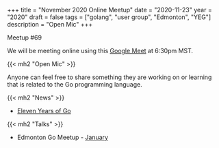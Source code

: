 +++
title = "November 2020 Online Meetup"
date = "2020-11-23"
year = "2020"
draft = false
tags = ["golang", "user group", "Edmonton", "YEG"]
description = "Open Mic"
+++

Meetup #69

We will be meeting online using this [Google Meet](https://meet.google.com/kac-pexq-tvb) at 6:30pm MST.

{{< mh2 "Open Mic" >}}

Anyone can feel free to share something they are working on or learning that is related to the Go programming language.

{{< mh2 "News" >}}

- [Eleven Years of Go](https://blog.golang.org/11years)

{{< mh2 "Talks" >}}

- Edmonton Go Meetup - [January](/meetup/2021-01/)
